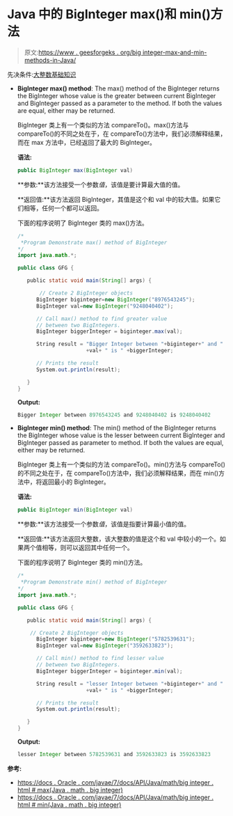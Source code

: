 # Java 中的 BigInteger max()和 min()方法

> 原文:[https://www . geesforgeks . org/big integer-max-and-min-methods-in-Java/](https://www.geeksforgeeks.org/biginteger-max-and-min-methods-in-java/)

先决条件:[大整数基础知识](https://www.geeksforgeeks.org/biginteger-class-in-java/)

*   **BigInteger max() method**: The max() method of the BigInteger returns the BigInteger whose value is the greater between current BigInteger and BigInteger passed as a parameter to the method. If both the values are equal, either may be returned.

    BigInteger 类上有一个类似的方法 compareTo()。max()方法与 compareTo()的不同之处在于，在 compareTo()方法中，我们必须解释结果，而在 max 方法中，已经返回了最大的 BigInteger。

    **语法:**

    ```java
    public BigInteger max(BigInteger val)
    ```

    **参数:**该方法接受一个参数*值*，该值是要计算最大值的值。

    **返回值:**该方法返回 BigInteger，其值是这个和 val 中的较大值。如果它们相等，任何一个都可以返回。

    下面的程序说明了 BigInteger 类的 max()方法。

    ```java
    /*
     *Program Demonstrate max() method of BigInteger 
    */
    import java.math.*;

    public class GFG {

       public static void main(String[] args) {

           // Create 2 BigInteger objects
          BigInteger biginteger=new BigInteger("8976543245");
          BigInteger val=new BigInteger("9248040402");

          // Call max() method to find greater value
          // between two BigIntegers.
          BigInteger biggerInteger = biginteger.max(val);

          String result = "Bigger Integer between "+biginteger+" and "
                          +val+ " is " +biggerInteger;

          // Prints the result 
          System.out.println(result);

       }
    }
    ```

    **Output:**

    ```java
    Bigger Integer between 8976543245 and 9248040402 is 9248040402

    ```

*   **BigInteger min() method**: The min() method of the BigInteger returns the BigInteger whose value is the lesser between current BigInteger and BigInteger passed as parameter to method. If both the values are equal, either may be returned.

    BigInteger 类上有一个类似的方法 compareTo()。min()方法与 compareTo()的不同之处在于，在 compareTo()方法中，我们必须解释结果，而在 min()方法中，将返回最小的 BigInteger。

    **语法:**

    ```java
    public BigInteger min(BigInteger val)
    ```

    **参数:**该方法接受一个参数*值*，该值是指要计算最小值的值。

    **返回值:**该方法返回大整数，该大整数的值是这个和 val 中较小的一个。如果两个值相等，则可以返回其中任何一个。

    下面的程序说明了 BigInteger 类的 min()方法。

    ```java
    /*
     *Program Demonstrate min() method of BigInteger 
    */
    import java.math.*;

    public class GFG {

       public static void main(String[] args) {

        // Create 2 BigInteger objects
          BigInteger biginteger=new BigInteger("5782539631");
          BigInteger val=new BigInteger("3592633823");

          // Call min() method to find lesser value
          // between two BigIntegers.
          BigInteger biggerInteger = biginteger.min(val);

          String result = "lesser Integer between "+biginteger+" and "
                          +val+ " is " +biggerInteger;

          // Prints the result 
          System.out.println(result);

       }
    }
    ```

    **Output:**

    ```java
    lesser Integer between 5782539631 and 3592633823 is 3592633823

    ```

**参考:**

*   [https://docs . Oracle . com/javae/7/docs/API/Java/math/big integer . html # max(Java . math . big integer)](https://docs.oracle.com/javase/7/docs/api/java/math/BigInteger.html#max(java.math.BigInteger))
*   [https://docs . Oracle . com/javae/7/docs/API/Java/math/big integer . html # min(Java . math . big integer)](https://docs.oracle.com/javase/7/docs/api/java/math/BigInteger.html#min(java.math.BigInteger))